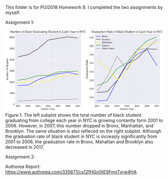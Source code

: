 This folder is for PUI2018 Homework 8. I completed the two assignments by myself.

Assignment 1:

![Alt text](figure1.png)
Figure 1. The left subplot shows the total number of black student graduating from college each year in NYC is growing contantly form 2001 to 2006. However, in 2007, this number dropped in Bronx, Manhattan, and Brooklyn. The same situation is also refleced on the right subplot. Although the graduation rate of black student in NYC is increasly significantly from 2001 to 2006, the graduation rate in Bronx, Mahattan and Brooklyn also decreased in 2017.

Assignment 2:

Authorea Report: https://www.authorea.com/335671/cs12fHGo0tE9FmxTvrw4HA
